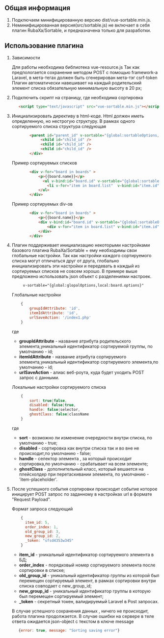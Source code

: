 ## Общая информация
   1. Подключаем минифицированную версию dist/vue-sortable.min.js.
   2. Неминифицированная  версия(src/sortable.js) не включает в себя плагин RubaXa/Sortable, и предназначена только для разработки.

## Использование плагина

1.  Зависимости

    Для работы необходима библиотека vue-resource.js
    Так как предпологается сохранение методом POST с помощью framework-a Laravel, в мета-тегах  должен быть сгенерирован мета-тэг csrf-token
    Плагин автоматически навешивает на каждый родительский элемент списка обязательную минимальную высоту в 20 px;

2.  Подключить скрипт на страницу, где необходима сортировка
   
    ```html
       <script type="text/javascript" src="vue-sortable.min.js"></script>
    ```

3.  Инициализировать директиву в html-коде. Html должен иметь определенную, но нестрогую структуру. 
    В рамках одного сортируемого списка структура следующая 

    ```html 
            <parent id="parent_id" v-sortable="{global:sortableOptions,local:parent.options}">
                 <child id="child_id" />
                 <child id="child_id" />
                 <child id="child_id" />
            </div>   
    ```

    Пример сортируемых списков

    ```html 
            <div v-for="board in boards" >
                <p>{{board.name}}</p>
                  <ul v-bind:id="board.id" v-sortable="{global:sortableOptions,local:board.options}">
                    <li v-for="item in board.list"  v-bind:id="item.id"><p>{{item.name}}</p></li>
                </ul>
            </div>   
    ```

    Пример сортируемых div-ов

    ```html 
            <div v-for="board in boards" >
                <p>{{board.name}}</p>
                <div v-bind:id="board.id" v-sortable="{global:sortableOptions,local:board.options}">
                    <div v-for="item in board.list" v-bind:id="item.id"><p>{{item.name}}</p></div>
                </div>
            </div>   
    ```

4.  Плагин поддерживает инициализацию некоторыми настройками базового плагина RubaXa/Sortable + ему необходимы свои глобальные настройки.
    Так как настройки каждого сортируемого списка могут отличаться друг от друга, глобально инициализировать эти настройки и передевать
    в каждый из сортируемых списков не совсем хорошо. В примере выше предложено использовать json объект с разделениями настроек. 
   
    ```html 
         v-sortable="{global:glopalOptions,local:board.options}"
    ```

    Глобальные настройки

    ```javascript 
        {
            groupIdAttribute: 'id',
            itemIdAttribute: 'id',
            urlSaveAction: '/index1.php'
        }
    ```
    где 
    - **groupIdAttribute** - название атрибута родительского элемента,уникальный идентификатор сортируемой группы, по умолчанию - id;
    - **itemIdAttribute**  - название атрибута сортируемого элемента,уникальный идентификатор сортируемого элемента,по умолчанию - id;
    - **urlSaveAction** - алиас веб-роута, куда будет уходить POST запрос с данными.

    Локальные настройки сортируемого списка

    ```javascript 
        {
            sort: true|false,
            disabled: false|true,
            handle: false|selector,
            ghostClass: false|className
        }
    ```
    где 
    - **sort** - возможно ли изменение очередности внутри списка, по умолчанию - true;
    - **disabled**  - сортировка как внутри списка так и во вне не происходит,по умолчанию - false;
    - **handle**  - селектор элемента , за который  происходит сортировка,по умолчанию - срабатывает на всем элементе;
    - **ghostClass** - дополнительный класс, который вешается на плейсхолдер при перетаскивании элемента, по умолчанию - 'item-placeholder'.

5.  После успешного события сортировки происходит событие которое иницирует POST запрос по заданному в настройках url в формате "Request Payload".

    Формат запроса следующий

    ```javascript
        {
          item_id: 5,
          order_index: 1,
          old_group_id: 3,
          new_group_id: 2, 
          _token: "sfsd4353w345"
        }
    ```
    - **item_id** - уникальный идентификатор сортируемого элемента в БД;
    - **order_index**  - порядковый номер сортируемого элемента после сортировки в списке;
    - **old_group_id**  - уникальный идентификатор группы из которой был перемещен сортируемый элемент, в рамках сортировки внутри списка совподает с new_group_id;
    - **new_group_id** - уникальный идентификатор группы в которую был перемещен сортируемый элемент;
    - **_token** - секретный токен, валидируемый Laravel в Post запросах.

    В случае успешного сохранения данных , ничего не происходит, работа плагина продолжается. 
    В случае ошибки на сервере в теле ответа ожидается json-object с текстом в ключе message
    ```javascript
       {error: true, message: "Sorting saving error"}
    ```